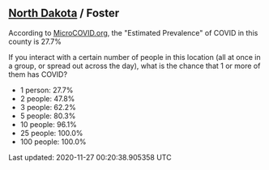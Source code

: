 
## [North Dakota](/united-states/north-dakota) / Foster

According to [MicroCOVID.org](http://microcovid.org),
the "Estimated Prevalence" of COVID in this county is 27.7%

If you interact with a certain number of people in this location
(all at once in a group, or spread out across the day), what is the chance that
1 or more of them has COVID?

- 1 person: 27.7%
- 2 people: 47.8%
- 3 people: 62.2%
- 5 people: 80.3%
- 10 people: 96.1%
- 25 people: 100.0%
- 100 people: 100.0%

Last updated: 2020-11-27 00:20:38.905358 UTC
